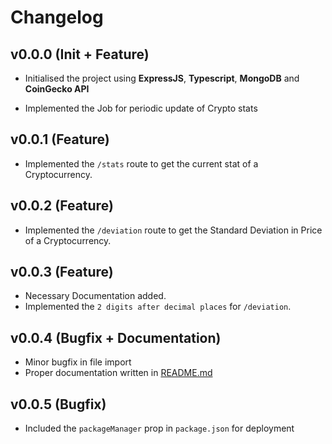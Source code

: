 # Changelog

## v0.0.0 (Init + Feature)

- Initialised the project using **ExpressJS**, **Typescript**, **MongoDB** and **CoinGecko API**

- Implemented the Job for periodic update of Crypto stats

## v0.0.1 (Feature)

- Implemented the `/stats` route to get the current stat of a Cryptocurrency.

## v0.0.2 (Feature)

- Implemented the `/deviation` route to get the Standard Deviation in Price of a Cryptocurrency.

## v0.0.3 (Feature)

- Necessary Documentation added.
- Implemented the `2 digits after decimal places` for `/deviation`.

## v0.0.4 (Bugfix + Documentation)

- Minor bugfix in file import
- Proper documentation written in [README.md](./README.md)

## v0.0.5 (Bugfix)

- Included the `packageManager` prop in `package.json` for deployment
